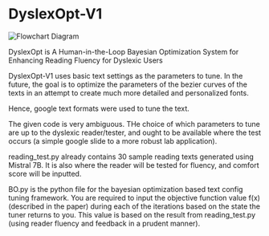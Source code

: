 # DyslexOpt-V1

![Flowchart Diagram](https://github.com/[AkshatSG]/[DyslexOpt-V1]/[main]/flowchart.png?raw=true)

DyslexOpt is A Human-in-the-Loop Bayesian Optimization System for Enhancing Reading Fluency for Dyslexic Users

DyslexOpt-V1 uses basic text settings as the parameters to tune. In the future, the goal is to optimize the parameters of the bezier curves of the texts in an attempt to create much more detailed and personalized fonts.

Hence, google text formats were used to tune the text. 

The given code is very ambiguous. THe choice of which parameters to tune are up to the dyslexic reader/tester, and ought to be available where the test occurs (a simple google slide to a more robust lab application). 

reading_test.py already contains 30 sample reading texts generated using Mistral 7B. It is also where the reader will be tested for fluency, and comfort score will be inputted.

BO.py is the python file for the bayesian optimization based text config tuning framework. You are required to input the objective function value f(x) (described in the paper) during each of the iterations based on the state the tuner returns to you. This value is based on the result from reading_test.py (using reader fluency and feedback in a prudent manner).
